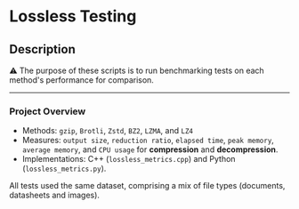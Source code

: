 # Lossless Testing
## Description
⚠️ The purpose of these scripts is to run benchmarking tests on each method's performance for comparison.
___

### Project Overview
- Methods: `gzip`, `Brotli`, `Zstd`, `BZ2`, `LZMA`, and `LZ4`
- Measures: `output size`, `reduction ratio`, `elapsed time`, `peak memory`, `average memory`, and `CPU usage` for **compression** and **decompression**.
- Implementations: C++ (`lossless_metrics.cpp`) and Python (`lossless_metrics.py`).

All tests used the same dataset, comprising a mix of file types (documents, datasheets and images).



